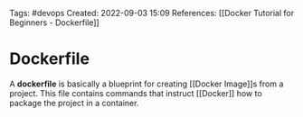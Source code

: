 Tags: #devops 
Created: 2022-09-03 15:09
References: [[Docker Tutorial for Beginners - Dockerfile]]

# Dockerfile
A **dockerfile** is basically a blueprint for creating [[Docker Image]]s from a project. This file contains commands that instruct [[Docker]] how to package the project in a container. 